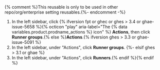 {% comment %}This reusable is only to be used in other repo/org/enterprise setting reusables.{%- endcomment -%}
1. In the left sidebar, click {% ifversion fpt or ghec or ghes > 3.4 or ghae-issue-5658 %}{% octicon "play" aria-label="The {% data variables.product.prodname_actions %} icon" %} **Actions**, then click **Runner groups**.{% else %}**Actions**.{% ifversion ghes > 3.3 or ghae-issue-5091 %}
1. In the left sidebar, under "Actions", click **Runner groups**.
{%- elsif ghes > 3.1 or ghae %}
1. In the left sidebar, under "Actions", click **Runners**.{% endif %}{% endif %}